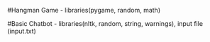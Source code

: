 #Hangman Game - libraries(pygame, random, math)

#Basic Chatbot - libraries(nltk, random, string, warnings), input file (input.txt)


